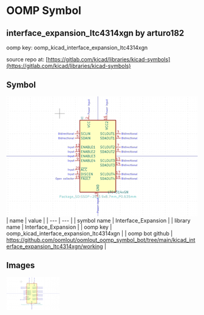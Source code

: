 # OOMP Symbol  
## interface_expansion_ltc4314xgn  by arturo182  
  
oomp key: oomp_kicad_interface_expansion_ltc4314xgn  
  
source repo at: [https://gitlab.com/kicad/libraries/kicad-symbols](https://gitlab.com/kicad/libraries/kicad-symbols)  
## Symbol  
  
[![working.png](working_600.png)](working.png)  
| name | value | 
| --- | --- | 
| symbol name | Interface_Expansion | 
| library name | Interface_Expansion | 
| oomp key | oomp_kicad_interface_expansion_ltc4314xgn | 
| oomp bot github | https://github.com/oomlout/oomlout_oomp_symbol_bot/tree/main/kicad_interface_expansion_ltc4314xgn/working | 
## Images  
  
[![working.png](working_140.png)](working.png)  
